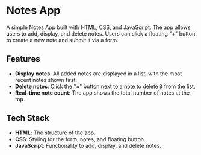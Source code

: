 # Notes App

A simple Notes App built with HTML, CSS, and JavaScript. The app allows users to add, display, and delete notes. Users can click a floating "+" button to create a new note and submit it via a form.

## Features
- **Display notes**: All added notes are displayed in a list, with the most recent notes shown first.
- **Delete notes**: Click the "×" button next to a note to delete it from the list.
- **Real-time note count**: The app shows the total number of notes at the top.

## Tech Stack
- **HTML**: The structure of the app.
- **CSS**: Styling for the form, notes, and floating button.
- **JavaScript**: Functionality to add, display, and delete notes.



